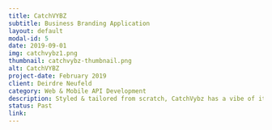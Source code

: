 ```yaml
---
title: CatchVYBZ
subtitle: Business Branding Application
layout: default
modal-id: 5
date: 2019-09-01
img: catchvybz1.png
thumbnail: catchvybz-thumbnail.png
alt: CatchVYBZ
project-date: February 2019
client: Deirdre Neufeld
category: Web & Mobile API Development
description: Styled & tailored from scratch, CatchVybz has a vibe of its own kind. Find & explore events, dining, clubs or even offbeat hang out spots near you with genuine & reliable reviews. <br/><br/> Key Features - <br/> Filters outdoor places as per the customer’s mood. <br/> Eradicates the problem of fake reviews and vibe. <br/> Makes search easy and simple. <br/><br/> How It Works? </br> The app's technology pyramid is comprised by React Native, Expokit & Redux (state management) making the core of its frontend. The project is engined by robust backend systems like Firebase stack, GCP, Node JS, PostgreSQL & ElasticSearch for specific data handling.
status: Past
link: 
---
```

